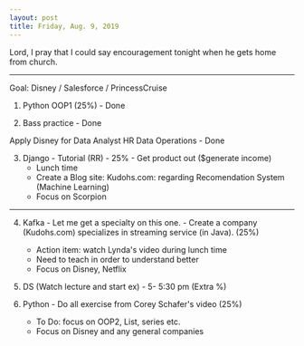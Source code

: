```yaml
---
layout: post
title: Friday, Aug. 9, 2019
---
```


Lord, I pray that I could say encouragement tonight when he gets home from church.
  
-------------------

Goal: Disney / Salesforce / PrincessCruise 

1. Python OOP1 (25%) - Done


2. Bass practice - Done

Apply Disney for Data Analyst HR Data Operations - Done


3. Django - Tutorial (RR) - 25% - Get product out ($generate income)
     - Lunch time
     - Create a Blog site: Kudohs.com: regarding Recomendation System (Machine Learning)
     - Focus on Scorpion
  
-------------------

4. Kafka - Let me get a specialty on this one. - Create a company (Kudohs.com) specializes in streaming service (in Java). (25%)
     - Action item: watch Lynda's video during lunch time
     - Need to teach in order to understand better
     - Focus on Disney, Netflix


5. DS (Watch lecture and start ex) - 5- 5:30 pm (Extra %)


6. Python - Do all exercise from Corey Schafer's video (25%)
     - To Do: focus on OOP2, List, series etc.
     - Focus on Disney and any general companies
